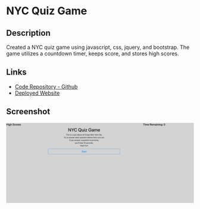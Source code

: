 # NYC Quiz Game

## Description
Created a NYC quiz game using javascript, css, jquery, and bootstrap. The game utilizes a countdown timer, keeps score, and stores high scores. 

## Links

* [Code Repository - Github](https://github.com/davisj33ry/quiz-game)
* [Deployed Website](https://davisj33ry.github.io/quiz-game/)

## Screenshot

![Horiseon website screenshot](/assets/images/NYC-Quiz-screenshot.jpg)